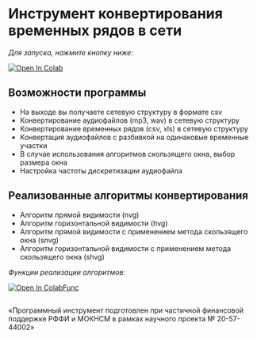 # Инструмент конвертирования временных рядов в сети

*Для запуска, нажмите кнопку ниже:*
 
 [![Open In Colab](https://colab.research.google.com/assets/colab-badge.svg)](https://colab.research.google.com/github/danielka777/time-series-in-complex-network/blob/main/Run.ipynb)

## Возможности программы
* На выходе вы получаете сетевую структуру в формате csv
* Конвертирование аудиофайлов (mp3, wav) в сетевую структуру
* Конвертирование временных рядов (csv, xls) в сетевую структуру
* Конвертация аудиофайлов с разбивкой на одинаковые временные участки
* В случае использования алгоритмов скользящего окна, выбор размера окна
* Настройка частоты дискретизации аудиофайла

## Реализованные алгоритмы конвертирования
* Алгоритм прямой видимости (nvg)
* Алгоритм горизонтальной видимости (hvg)
* Алгоритм прямой видимости с применением метода скользящего окна (snvg)
* Алгоритм горизонтальной видимости с применением метода скользящего окна (shvg)

*Функции реализации алгоритмов:* 

[![Open In ColabFunc](https://colab.research.google.com/assets/colab-badge.svg)](https://colab.research.google.com/github/danielka777/time-series-in-complex-network/blob/main/Functions.ipynb)

##
«Программный инструмент подготовлен при частичной финансовой поддержке РФФИ и МОКНСМ в рамках научного проекта №  20-57-44002»

